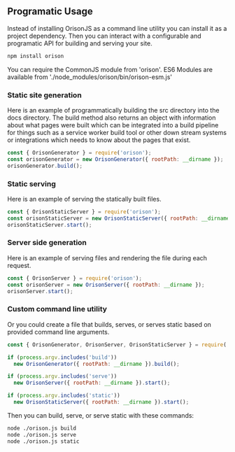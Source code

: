 ## Programatic Usage

Instead of installing OrisonJS as a command line utility you can install it as a project dependency. Then you can interact with a configurable and programatic API for building and serving your site.

```bash
npm install orison
```

You can require the CommonJS module from 'orison'.
ES6 Modules are available from './node_modules/orison/bin/orison-esm.js'

### Static site generation

Here is an example of programmatically building the src directory into the docs directory.
The build method also returns an object with information about what pages were built which can be integrated into a build pipeline for things such as a service worker build tool or other down stream systems or integrations which needs to know about the pages that exist.

```js
const { OrisonGenerator } = require('orison');
const orisonGenerator = new OrisonGenerator({ rootPath: __dirname });
orisonGenerator.build();
```

### Static serving
Here is an example of serving the statically built files.

```js
const { OrisonStaticServer } = require('orison');
const orisonStaticServer = new OrisonStaticServer({ rootPath: __dirname });
orisonStaticServer.start();
```

### Server side generation

Here is an example of serving files and rendering the file during each request.
```js
const { OrisonServer } = require('orison');
const orisonServer = new OrisonServer({ rootPath: __dirname });
orisonServer.start();
```

### Custom command line utility

Or you could create a file that builds, serves, or serves static based on provided command line arguments.

```js
const { OrisonGenerator, OrisonServer, OrisonStaticServer } = require('orison');

if (process.argv.includes('build'))
  new OrisonGenerator({ rootPath: __dirname }).build();

if (process.argv.includes('serve'))
  new OrisonServer({ rootPath: __dirname }).start();

if (process.argv.includes('static'))
  new OrisonStaticServer({ rootPath: __dirname }).start();
```

Then you can build, serve, or serve static with these commands:

```bash
node ./orison.js build
node ./orison.js serve
node ./orison.js static
```
